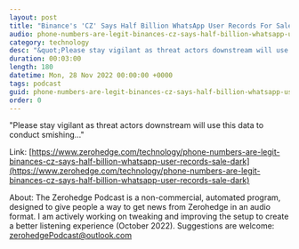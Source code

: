 ```yaml
---
layout: post
title: "Binance's 'CZ' Says Half Billion WhatsApp User Records For Sale On Dark Web"
audio: phone-numbers-are-legit-binances-cz-says-half-billion-whatsapp-user-records-sale-dark-0
category: technology
desc: "&quot;Please stay vigilant as threat actors downstream will use this data to conduct smishing...&quot; "
duration: 00:03:00
length: 180
datetime: Mon, 28 Nov 2022 00:00:00 +0000
tags: podcast
guid: phone-numbers-are-legit-binances-cz-says-half-billion-whatsapp-user-records-sale-dark-0
order: 0
---
```

&quot;Please stay vigilant as threat actors downstream will use this data to conduct smishing...&quot; 

Link: [https://www.zerohedge.com/technology/phone-numbers-are-legit-binances-cz-says-half-billion-whatsapp-user-records-sale-dark](https://www.zerohedge.com/technology/phone-numbers-are-legit-binances-cz-says-half-billion-whatsapp-user-records-sale-dark)

About: The Zerohedge Podcast is a non-commercial, automated program, designed to give people a way to get news from Zerohedge in an audio format.  I am actively working on tweaking and improving the setup to create a better listening experience (October 2022).  Suggestions are welcome: [zerohedgePodcast@outlook.com](mailto:zerohedgePodcast@outlook.com)